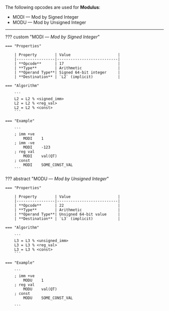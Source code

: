 The following opcodes are used for **Modulus**:

- MODI — Mod by Signed Integer
- MODU — Mod by Unsigned Integer

---

??? custom "MODI — _Mod by Signed Integer_"

    === "Properties"

        | Property        | Value                     |
        |-----------------|---------------------------|
        | **Opcode**      | 17                        |
        | **Type**        | Arithmetic                |
        | **Operand Type**| Signed 64-bit integer     |
        | **Destination** | `L2` (implicit)           |

    === "Algorithm"

        ```
        L2 = L2 % <signed_imm>
        L2 = L2 % <reg_val>
        L2 = L2 % <const>
        ```

    === "Example"

        ```
        ; imm +ve
            MODI    1
        ; imm -ve
            MODI    -123
        ; reg val
            MODI    val(QT)
        ; const
            MODI    SOME_CONST_VAL
        ```

??? abstract "MODU — _Mod by Unsigned Integer_"

    === "Properties"

        | Property        | Value                     |
        |-----------------|---------------------------|
        | **Opcode**      | 22                        |
        | **Type**        | Arithmetic                |
        | **Operand Type**| Unsigned 64-bit value     |
        | **Destination** | `L3` (implicit)           |

    === "Algorithm"

        ```
        L3 = L3 % <unsigned_imm>
        L3 = L3 % <reg_val>
        L3 = L3 % <const>
        ```

    === "Example"

        ```
        ; imm +ve
            MODU    1
        ; reg val
            MODU    val(QT)
        ; const
            MODU    SOME_CONST_VAL

        ```
